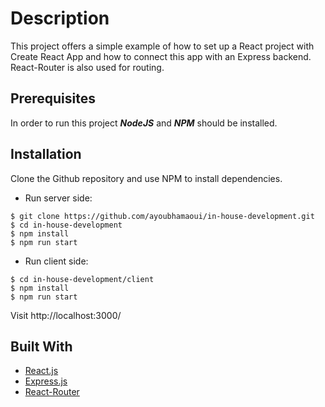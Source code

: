 # Description

This project offers a simple example of how to set up a React project with Create React App and how to connect this app with an Express backend. React-Router is also used for routing.

## Prerequisites
In order to run this project ***NodeJS*** and ***NPM*** should be installed.

## Installation
Clone the Github repository and use NPM to install dependencies.
* Run server side:
```
$ git clone https://github.com/ayoubhamaoui/in-house-development.git
$ cd in-house-development
$ npm install
$ npm run start
```

* Run client side:
```
$ cd in-house-development/client
$ npm install
$ npm run start
```
Visit http://localhost:3000/

## Built With
* [React.js](https://reactjs.org/)
* [Express.js](https://expressjs.com/)
* [React-Router](https://reacttraining.com/react-router/core/guides/philosophy)
